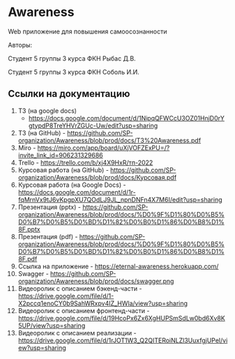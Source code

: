# Awareness

Web приложение для повышения самоосознанности

Авторы: 

Студент 5 группы 3 курса ФКН Рыбас Д.В.

Студент 5 группы 3 курса ФКН Соболь И.И.

## Ссылки на документацию

1. ТЗ (на google docs)
   - https://docs.google.com/document/d/1NipqQFWCcU3OZ01HnjD0rYgtypdP8TreYHVrZGUc-Uw/edit?usp=sharing
2. ТЗ (на GitHub) - https://github.com/SP-organization/Awareness/blob/prod/docs/ТЗ%20Awareness.pdf
3. Miro - https://miro.com/app/board/uXjVOFZExPU=/?invite_link_id=906231329686
4. Trello - https://trello.com/b/xj4X9HxR/тп-2022
5. Курсовая работа (на GitHub) - https://github.com/SP-organization/Awareness/blob/prod/docs/Курсовая.pdf
6. Курсовая работа (на Google Docs) - https://docs.google.com/document/d/1r-fqMrnVx9tJ6vKpgpXU7QOdLJ9JL_npnDNFn4X7M6I/edit?usp=sharing
7. Презентация (pptx) - https://github.com/SP-organization/Awareness/blob/prod/docs/%D0%9F%D1%80%D0%B5%D0%B7%D0%B5%D0%BD%D1%82%D0%B0%D1%86%D0%B8%D1%8F.pptx
8. Презентация (pdf) - https://github.com/SP-organization/Awareness/blob/prod/docs/%D0%9F%D1%80%D0%B5%D0%B7%D0%B5%D0%BD%D1%82%D0%B0%D1%86%D0%B8%D1%8F.pdf
9. Ссылка на приложение - https://eternal-awareness.herokuapp.com/
10. Swagger - https://github.com/SP-organization/Awareness/blob/prod/docs/swagger.png
11. Видеоролик с описанием бэкенд-части - https://drive.google.com/file/d/1-X2pccq1enoCY0b9SahWRxpv4IZ_HWla/view?usp=sharing
12. Видеоролик с описанием фронтенд-части - https://drive.google.com/file/d/19HcoPx6Zx6XgHUPSmSdLw0bd6Xv8K5UP/view?usp=sharing
13. Видеоролик с описанием реализации - https://drive.google.com/file/d/1rJOT1W3_Q2QITERoiNLZl3UuxfgjUPel/view?usp=sharing
